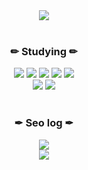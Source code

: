 
<div align = "center">
  <img align="center" src="https://github-readme-stats.vercel.app/api/top-langs/?username=Seo0H&theme=dark&layout=compact" />
</div>

<br>

<h3 align="center">✏ Studying ✏</h3>

<div align = "center">
  <img src="https://img.shields.io/badge/Javascript-yellow?style=flat-square&logo=Javascript&logoColor=white"/>
  <img src="https://img.shields.io/badge/HTML-red?style=flat-square&logo=HTML5&logoColor=white"/>
  <img src="https://img.shields.io/badge/CSS-blue?style=flat-square&logo=css3&logoColor=white"/>
  <img src="https://img.shields.io/badge/Java-orange?style=flat-square&logo=Java&logoColor=orange"/>
  <img src="https://img.shields.io/badge/Arduino-00979D?style=flat-square&logo=Arduino&logoColor=white"/>
  <br>
  <img src="https://img.shields.io/badge/MySQL-4479A1?style=flat-square&logo=MySQL&logoColor=white"/>
  <img src="https://img.shields.io/badge/Spring&Springboot-green?style=flat-square&logo=spring&logoColor=white"/>
</div>

<br>

<h3 align="center">✒ Seo log ✒</h3>

<div align = "center">
  <a href="https://seo0h.tistory.com" target="_blank" >
    <img src="https://img.shields.io/badge/Tistory-Seo.log-EEEEEE?style=for-the-badge&logo=Tistory&logoColor=white"/>
  </a>
  <br>
  <a href="https://seo0h.notion.site/SEO-Portfolio-88d0f94693c64a69a5fc4fb527db3b3f" target="_blank" >
    <img src="https://img.shields.io/badge/Notion-Seo Portfolio-EEEEEE?style=for-the-badge&logo=Notion&logoColor=white"/>
  </a>
</div>
